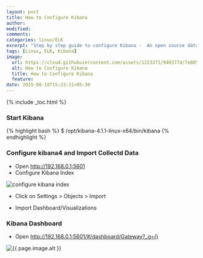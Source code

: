```yaml
---
layout: post
title: How to Configure Kibana
author:
modified:
comments:
categories: linux/ELK
excerpt: "Step by step guide to configure Kibana -  An open source data visualization plugin for Elasticsearch."
tags: [Linux, ELK, Kibana]
image:
  url: https://cloud.githubusercontent.com/assets/1223371/9403774/7e805fe8-4807-11e5-8fde-4760d1a1f055.png
  alt: How to Configure Kibana
  title: How to Configure Kibana
  feature:
date: 2015-08-18T15:23:21+05:30
---
```


{% include _toc.html %}

### Start Kibana
{% highlight bash %}
$ /opt/kibana-4.1.1-linux-x64/bin/kibana
{% endhighlight %}

### Configure kibana4 and Import Collectd Data

* Open http://192.168.0.1:5601
* Configure Kibana Index

<img alt="configure kibana index" src="https://cloud.githubusercontent.com/assets/1223371/9403671/bc0a6d82-4806-11e5-93cc-158094161735.png">

* Click on Settings > Objects > Import

* Import Dashboard/Visualizations
<script src="https://gist.github.com/MiteshShah/eac6b7a4bfcc2e0b277e.js"></script>

### Kibana Dashboard

* Open http://192.168.0.1:5601/#/dashboard/Gateway?_g=()

<img src="{{ page.image.url }}" alt="{{ page.image.alt }}" title="{{ page.image.title }}">
